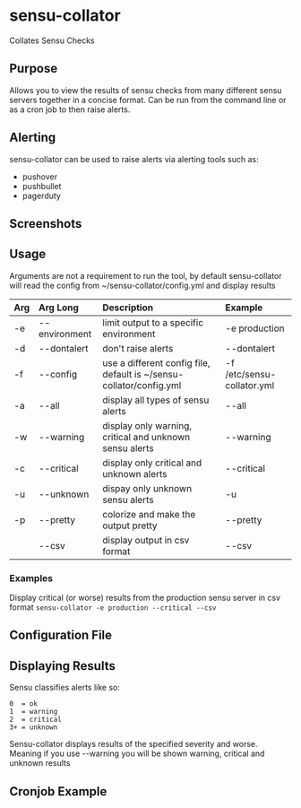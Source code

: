 # sensu-collator
Collates Sensu Checks

## Purpose
Allows you to view the results of sensu checks from many different sensu servers together in a concise format.
Can be run from the command line or as a cron job to then raise alerts.

## Alerting
sensu-collator can be used to raise alerts via alerting tools such as:
- pushover
- pushbullet
- pagerduty

## Screenshots

## Usage
Arguments are not a requirement to run the tool, by default sensu-collator will read the config from ~/sensu-collator/config.yml and display results

| Arg | Arg Long | Description | Example |
|:----|:-------------|:--------------|:------|
| -e | --environment | limit output to a specific environment | -e production |
| -d | --dontalert | don't raise alerts | --dontalert |
| -f | --config | use a different config file, default is ~/sensu-collator/config.yml | -f /etc/sensu-collator.yml |
| -a | --all | display all types of sensu alerts | --all |         
| -w | --warning | display only warning, critical and unknown sensu alerts | --warning |
| -c | --critical | display only critical and unknown alerts | --critical |
| -u | --unknown | dispay only unknown sensu alerts | -u |
| -p | --pretty | colorize and make the output pretty | --pretty |
|    | --csv | display output in csv format | --csv |

### Examples
Display critical (or worse) results from the production sensu server in csv format
```sensu-collator -e production --critical --csv```

## Configuration File


## Displaying Results
Sensu classifies alerts like so:
```
0  = ok
1  = warning
2  = critical
3+ = unknown
```
Sensu-collator displays results of the specified severity and worse.  Meaning if you use --warning you will be shown warning, critical and unknown results

## Cronjob Example
